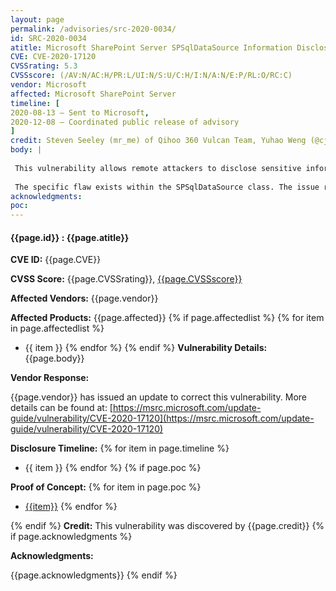```yaml
---
layout: page
permalink: /advisories/src-2020-0034/
id: SRC-2020-0034
atitle: Microsoft SharePoint Server SPSqlDataSource Information Disclosure Vulnerability
CVE: CVE-2020-17120
CVSSrating: 5.3
CVSSscore: (/AV:N/AC:H/PR:L/UI:N/S:U/C:H/I:N/A:N/E:P/RL:O/RC:C)
vendor: Microsoft
affected: Microsoft SharePoint Server
timeline: [
2020-08-13 – Sent to Microsoft,
2020-12-08 – Coordinated public release of advisory
]
credit: Steven Seeley (mr_me) of Qihoo 360 Vulcan Team, Yuhao Weng (@cjm00nw) of Sangfor and Zhiniang Peng(@edwardzpeng)
body: |
 
 This vulnerability allows remote attackers to disclose sensitive information on affected installations of SharePoint Server. Authentication is required to exploit this vulnerability.
 
 The specific flaw exists within the SPSqlDataSource class. The issue results from the lack of proper validation of the user-supplied ConnectionString property. In some cases, an attacker can leverage this vulnerability to disclose files in the context of the Administrator.
acknowledgments:
poc:
---
```


#### **{{page.id}} : {{page.atitle}}**

**CVE ID:**
{{page.CVE}}

**CVSS Score:**
{{page.CVSSrating}}, [{{page.CVSSscore}}](https://nvd.nist.gov/vuln-metrics/cvss/v3-calculator?vector={{page.CVSSscore}})

**Affected Vendors:**
{{page.vendor}}

**Affected Products:**
{{page.affected}}
{% if page.affectedlist %}
{% for item in page.affectedlist %}
  - {{ item }}
{% endfor %}
{% endif %}
**Vulnerability Details:**
{{page.body}}

**Vendor Response:**

{{page.vendor}} has issued an update to correct this vulnerability. More details can be found at: [https://msrc.microsoft.com/update-guide/vulnerability/CVE-2020-17120](https://msrc.microsoft.com/update-guide/vulnerability/CVE-2020-17120)

**Disclosure Timeline:**
{% for item in page.timeline %}
  - {{ item }}
{% endfor %}
{% if page.poc %}

**Proof of Concept:**
{% for item in page.poc %}
  - [{{item}}]({{item}})
{% endfor %}

{% endif %}
**Credit:**
This vulnerability was discovered by {{page.credit}}
{% if page.acknowledgments %}

**Acknowledgments:**

{{page.acknowledgments}}
{% endif %}
